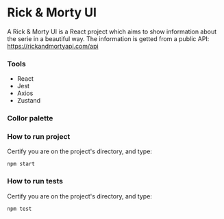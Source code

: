 # Rick & Morty UI

A Rick & Morty UI is a React project which aims to show information about the serie in a beautiful way. The information is getted from a public API: https://rickandmortyapi.com/api

### Tools

- React
- Jest
- Axios
- Zustand

### Collor palette

### How to run project

Certify you are on the project's directory, and type:

`npm start`

### How to run tests

Certify you are on the project's directory, and type:

`npm test`
